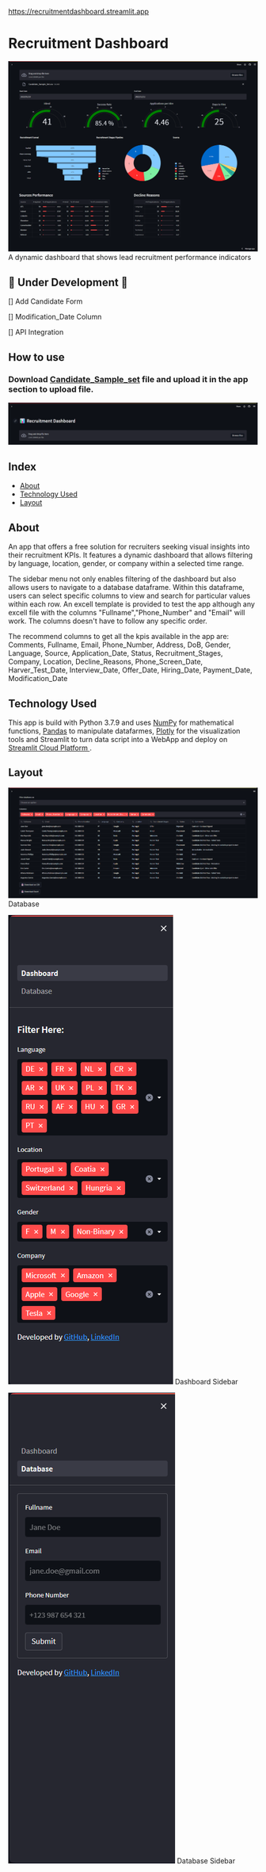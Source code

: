 https://recruitmentdashboard.streamlit.app

# Recruitment Dashboard
![Home](home.png)
A dynamic dashboard that shows lead recruitment performance indicators

## 🚧 Under Development 🚧
[] Add Candidate Form

[] Modification_Date Column

[] API Integration

## How to use
### Download [Candidate_Sample_set](https://github.com/srdobolo/recruitment_dashboard/blob/main/Candidate_Sample_Set.csv) file and upload it in the app section to upload file.

![Upload_file](Upload_file.png)

## Index
- <a href="https://github.com/srdobolo/recruitment_dashboard/tree/main#about"> About </a>
- <a href="https://github.com/srdobolo/recruitment_dashboard/tree/main#technology-used">Technology Used </a> 
- <a href="https://github.com/srdobolo/recruitment_dashboard/blob/main/README.md#layout">Layout </a>

## About
An app that offers a free solution for recruiters seeking visual insights into their recruitment KPIs. It features a dynamic dashboard that allows filtering by language, location, gender, or company within a selected time range.

The sidebar menu not only enables filtering of the dashboard but also allows users to navigate to a database dataframe. Within this dataframe, users can select specific columns to view and search for particular values within each row.
An excell template is provided to test the app although any excell file with the columns "Fullname","Phone_Number" and "Email" will work. The columns doesn't have to follow any specific order.

The recommend columns to get all the kpis available in the app are:
Comments, Fullname, Email, Phone_Number, Address, DoB, Gender, Language, Source, Application_Date, Status, Recruitment_Stages, Company, Location, Decline_Reasons, Phone_Screen_Date, Harver_Test_Date, Interview_Date, Offer_Date, Hiring_Date, Payment_Date, Modification_Date

## Technology Used
This app is build with Python 3.7.9 and uses <a href="https://numpy.org">NumPy</a> for mathematical functions, <a href="https://pandas.pydata.org">Pandas</a> to manipulate datafarmes, <a href="https://plotly.com">Plotly</a> for the visualization tools and Streamlit to turn data script into a WebApp and deploy on <a href="https://streamlit.io">Streamlit Cloud Platform </a>.

## Layout
![Database](Database.png)
Database

![Dashboard_Sidebar](Dashboard_Sidebar.png)
Dashboard Sidebar

![Database_Sidebar](Database_Sidebar.png)
Database Sidebar


